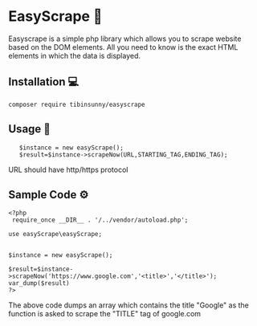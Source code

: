 # EasyScrape 🚀
Easyscrape is a simple php library which allows you to scrape website based on the DOM elements. All you need to know is the exact HTML elements in which the data is displayed.

## Installation 💻
`composer require tibinsunny/easyscrape`  
## Usage 🔨
``` use easyScrape\easyScrape;     
   $instance = new easyScrape();
   $result=$instance->scrapeNow(URL,STARTING_TAG,ENDING_TAG); 
```
URL should have http/https protocol

## Sample Code ⚙
```
<?php
 require_once __DIR__ . '/../vendor/autoload.php';

use easyScrape\easyScrape;


$instance = new easyScrape();

$result=$instance->scrapeNow('https://www.google.com','<title>','</title>');
var_dump($result)
?>
```
The above code dumps an array which contains the title "Google" as the function is asked to scrape the "TITLE" tag of google.com
